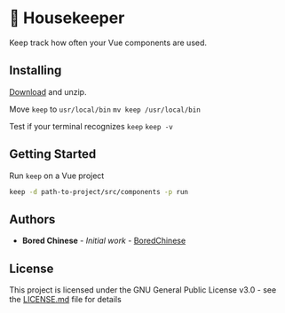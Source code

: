 # 🧹 Housekeeper
Keep track how often your Vue components are used.

## Installing

[Download](https://github.com/boredchinese/housekeeper/releases) and unzip.

Move `keep` to `usr/local/bin`
`mv keep /usr/local/bin`

Test if your terminal recognizes `keep`
`keep -v`

## Getting Started

Run `keep` on a Vue project

```bash
keep -d path-to-project/src/components -p run
```

## Authors

* **Bored Chinese** - *Initial work* - [BoredChinese](https://github.com/boredchinese)

## License

This project is licensed under the GNU General Public License v3.0 - see the [LICENSE.md](LICENSE.md) file for details
